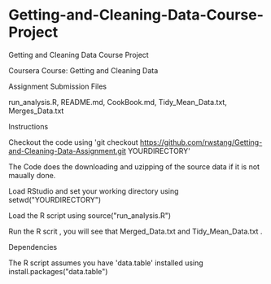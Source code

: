 # Getting-and-Cleaning-Data-Course-Project
Getting and Cleaning Data Course Project

Coursera Course: Getting and Cleaning Data

Assignment Submission Files

run_analysis.R,
README.md,
CookBook.md,
Tidy_Mean_Data.txt,
Merges_Data.txt

Instructions

Checkout the code using 'git checkout https://github.com/rwstang/Getting-and-Cleaning-Data-Assignment.git YOURDIRECTORY'

The Code does the downloading and uzipping of the source data if it is not maually done.

Load RStudio and set your working directory using setwd("YOURDIRECTORY")

Load the R script using source("run_analysis.R")

Run the R scrit , you will see that Merged_Data.txt and Tidy_Mean_Data.txt .

Dependencies

The R script assumes you have 'data.table' installed using install.packages("data.table")
